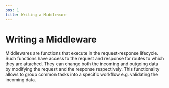 ```yaml
---
pos: 1
title: Writing a Middleware
---
```


# Writing a Middleware

Middlewares are functions that execute in the request-response lifecycle. Such functions have access to the request and response for routes to which they are attached. They can change both the incoming and outgoing data by modifying the request and the response respectively. This functionality allows to group common tasks into a specific workflow e.g. validating the incoming data.

